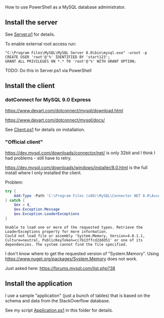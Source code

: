 How to use PowerShell as a MySQL database administrator.

## Install the server

See [Server.p1](Server.ps1) for details.

To enable external root access run:
```
"C:\Program Files\MySQL\MySQL Server 8.0\bin\mysql.exe" -uroot -p
CREATE USER 'root'@'%' IDENTIFIED BY 'start123';
GRANT ALL PRIVILEGES ON *.* TO 'root'@'%' WITH GRANT OPTION;
```

TODO: Do this in Server.ps1 via PowerShell


## Install the client

### dotConnect for MySQL 9.0 Express

https://www.devart.com/dotconnect/mysql/download.html

https://www.devart.com/dotconnect/mysql/docs/

See [Client.ps1](Client.ps1) for details on installation.


### "Official client"

https://dev.mysql.com/downloads/connector/net/ is only 32bit and I think I had problems - still have to retry.

https://dev.mysql.com/downloads/windows/installer/8.0.html is the full install where I only installed the client.

Problem: 

```powershell
try {
    Add-Type -Path 'C:\Program Files (x86)\MySQL\Connector NET 8.0\Assemblies\v4.5.2\MySql.Data.dll'
} catch {
    $ex = $_
    $ex.Exception.Message
    $ex.Exception.LoaderExceptions
}
```

```
Unable to load one or more of the requested types. Retrieve the LoaderExceptions property for more information.
Could not load file or assembly 'System.Memory, Version=4.0.1.1, Culture=neutral, PublicKeyToken=cc7b13ffcd2ddd51' or one of its dependencies. The system cannot find the file specified.
```

I don't know where to get the requested version of "System.Memory". Using https://www.nuget.org/packages/System.Memory does not work.

Just asked here: https://forums.mysql.com/list.php?38


## Install the application

I use a sample "application" (just a bunch of tables) that is based on the schema and data from the StackOverflow database.

See my script [Application.ps1](Application.ps1) in this folder for details.
